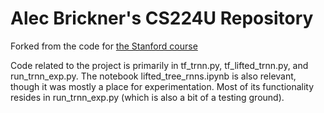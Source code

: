 # Alec Brickner's CS224U Repository

Forked from the code for [the Stanford course](http://web.stanford.edu/class/cs224u/)

Code related to the project is primarily in tf\_trnn.py, tf\_lifted\_trnn.py, and run\_trnn\_exp.py.
The notebook lifted\_tree\_rnns.ipynb is also relevant, though it was mostly a place for experimentation.
Most of its functionality resides in run\_trnn\_exp.py (which is also a bit of a testing ground).
